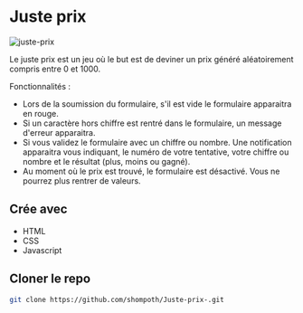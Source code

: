 # Juste prix

![juste-prix](https://github.com/shompoth/Juste-prix-/blob/main/img/screenshot%20JS-2-JustePrix.png)

Le juste prix est un jeu où le but est de deviner un prix généré aléatoirement compris entre 0 et 1000.

Fonctionnalités :
- Lors de la soumission du formulaire, s'il est vide le formulaire apparaitra en rouge.
- Si un caractère hors chiffre est rentré dans le formulaire, un message d'erreur apparaitra.
- Si vous validez le formulaire avec un chiffre ou nombre. Une notification apparaitra vous indiquant, le numéro de votre tentative, votre chiffre ou nombre et le résultat (plus, moins ou gagné).
- Au moment où le prix est trouvé, le formulaire est désactivé. Vous ne pourrez plus rentrer de valeurs.

## Crée avec

* HTML
* CSS
* Javascript

## Cloner le repo
```sh
git clone https://github.com/shompoth/Juste-prix-.git
```
